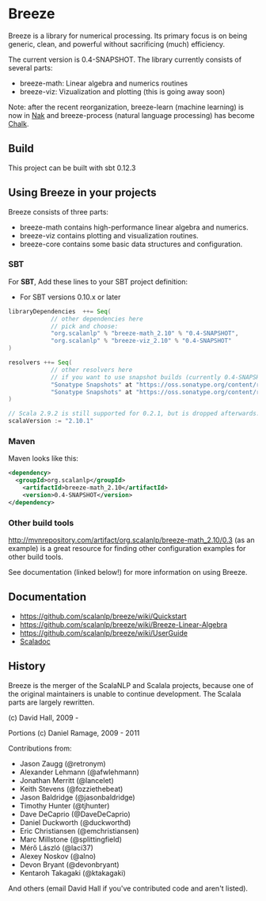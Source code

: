 # Breeze 

Breeze is a library for numerical processing. Its primary focus is on being generic, clean, and powerful without sacrificing (much) efficiency.

The current version is 0.4-SNAPSHOT. The library currently consists of several parts: 

* breeze-math: Linear algebra and numerics routines
* breeze-viz: Vizualization and plotting (this is going away soon)

Note: after the recent reorganization, breeze-learn (machine learning) is now in [Nak](https://github.com/scalanlp/nak) and breeze-process (natural language processing) has become [Chalk](https://github.com/scalanlp/chalk).

## Build

This project can be built with sbt 0.12.3

## Using Breeze in your projects

Breeze consists of three parts:

* breeze-math contains high-performance linear algebra and numerics.
* breeze-viz contains plotting and visualization routines.
* breeze-core contains some basic data structures and configuration.

### SBT

For **SBT**, Add these lines to your SBT project definition:

* For SBT versions 0.10.x or later

```scala
libraryDependencies  ++= Seq(
            // other dependencies here
            // pick and choose:
            "org.scalanlp" % "breeze-math_2.10" % "0.4-SNAPSHOT",
            "org.scalanlp" % "breeze-viz_2.10" % "0.4-SNAPSHOT"
)

resolvers ++= Seq(
            // other resolvers here
            // if you want to use snapshot builds (currently 0.4-SNAPSHOT), use this.
            "Sonatype Snapshots" at "https://oss.sonatype.org/content/repositories/snapshots/",
            "Sonatype Snapshots" at "https://oss.sonatype.org/content/repositories/releases/"
)

// Scala 2.9.2 is still supported for 0.2.1, but is dropped afterwards.
scalaVersion := "2.10.1"
```

### Maven

Maven looks like this:

```xml
<dependency>
  <groupId>org.scalanlp</groupId>
	<artifactId>breeze-math_2.10</artifactId>
	<version>0.4-SNAPSHOT</version>
</dependency>
```

### Other build tools

http://mvnrepository.com/artifact/org.scalanlp/breeze-math_2.10/0.3 (as an example) is a great resource for finding other configuration examples for other build tools.



See documentation (linked below!) for more information on using Breeze.

## Documentation

* https://github.com/scalanlp/breeze/wiki/Quickstart
* https://github.com/scalanlp/breeze/wiki/Breeze-Linear-Algebra
* https://github.com/scalanlp/breeze/wiki/UserGuide
* [Scaladoc](http://www.scalanlp.org/api/#breeze.package)


## History

Breeze is the merger of the ScalaNLP and Scalala projects, because  one of the original maintainers is unable to continue development. The Scalala parts are largely rewritten.

(c) David Hall, 2009 -

Portions (c) Daniel Ramage, 2009 - 2011

Contributions from:

* Jason Zaugg (@retronym)
* Alexander Lehmann (@afwlehmann)
* Jonathan Merritt (@lancelet)
* Keith Stevens (@fozziethebeat)
* Jason Baldridge (@jasonbaldridge)
* Timothy Hunter (@tjhunter)
* Dave DeCaprio (@DaveDeCaprio)
* Daniel Duckworth (@duckworthd)
* Eric Christiansen (@emchristiansen)
* Marc Millstone (@splittingfield)
* Mérő László (@laci37)
* Alexey Noskov (@alno)
* Devon Bryant (@devonbryant)
* Kentaroh Takagaki (@ktakagaki)

And others (email David Hall if you've contributed code and aren't listed).

